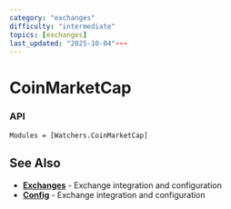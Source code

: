 ```yaml
---
category: "exchanges"
difficulty: "intermediate"
topics: [exchanges]
last_updated: "2025-10-04"---
---
```


# CoinMarketCap

### API
```@autodocs
Modules = [Watchers.CoinMarketCap]
```


## See Also

- **[Exchanges](../../exchanges.md)** - Exchange integration and configuration
- **[Config](../../config.md)** - Exchange integration and configuration
